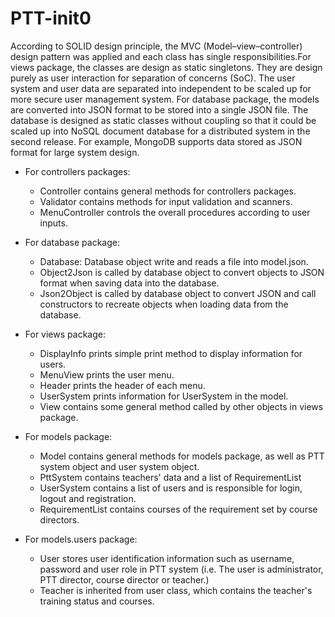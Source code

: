 # PTT-init0

According to SOLID design principle, the MVC (Model–view–controller) design pattern was applied and each class has single responsibilities.For views package, the classes are design as static singletons. They are design purely as user interaction for separation of concerns (SoC). The user system and user data are separated into independent to be scaled up for more secure user management system.
For database package, the models are converted into JSON format to be stored into a single JSON file. The database is designed as static classes without coupling so that it could be scaled up into NoSQL document database for a distributed system in the second release. For example, MongoDB supports data stored as JSON format for large system design.


- For controllers packages:
  - Controller contains general methods for controllers packages.
  - Validator contains methods for input validation and scanners.
  - MenuController controls the overall procedures according to user inputs.

- For database package:
  - Database: Database object write and reads a file into model.json.
  - Object2Json is called by database object to convert objects to JSON format when saving data into the database.
  - Json2Object is called by database object to convert JSON and call constructors to recreate objects when loading data from the database.

- For views package:
  - DisplayInfo prints simple print method to display information for users.
  - MenuView prints the user menu.
  - Header prints the header of each menu.
  - UserSystem prints information for UserSystem in the model.
  - View contains some general method called by other objects in views package.

- For models package:
  - Model contains general methods for models package, as well as PTT system object and user system object.
  - PttSystem contains teachers' data and a list of RequirementList
  - UserSystem contains a list of users and is responsible for login, logout and registration.
  - RequirementList contains courses of the requirement set by course directors.

- For models.users package:
  - User stores user identification information such as username, password and user role in PTT system (i.e. The user is administrator, PTT director, course director or teacher.)
  - Teacher is inherited from user class, which contains the teacher's training status and courses.
